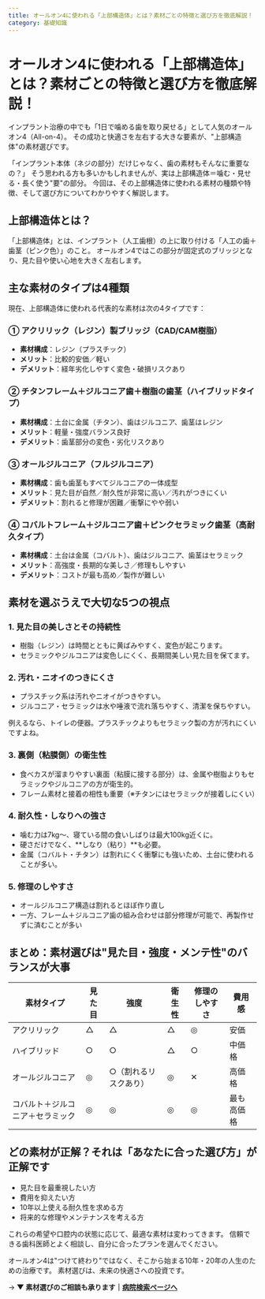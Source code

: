 ```yaml
---
title: オールオン4に使われる「上部構造体」とは？素材ごとの特徴と選び方を徹底解説！
category: 基礎知識
---
```


# オールオン4に使われる「上部構造体」とは？素材ごとの特徴と選び方を徹底解説！

インプラント治療の中でも「1日で噛める歯を取り戻せる」として人気のオールオン4（All-on-4）。
その成功と快適さを左右する大きな要素が、"上部構造体"の素材選びです。

「インプラント本体（ネジの部分）だけじゃなく、歯の素材もそんなに重要なの？」
そう思われる方も多いかもしれませんが、実は上部構造体＝噛む・見せる・長く使う"要"の部分。
今回は、その上部構造体に使われる素材の種類や特徴、そして選び方についてわかりやすく解説します。

## 上部構造体とは？

「上部構造体」とは、インプラント（人工歯根）の上に取り付ける「人工の歯＋歯茎（ピンク色）」のこと。
オールオン4ではこの部分が固定式のブリッジとなり、見た目や使い心地を大きく左右します。

## 主な素材のタイプは4種類

現在、上部構造体に使われる代表的な素材は次の4タイプです：

### ① アクリリック（レジン）製ブリッジ（CAD/CAM樹脂）
- **素材構成**：レジン（プラスチック）
- **メリット**：比較的安価／軽い
- **デメリット**：経年劣化しやすく変色・破損リスクあり

### ② チタンフレーム＋ジルコニア歯＋樹脂の歯茎（ハイブリッドタイプ）
- **素材構成**：土台に金属（チタン）、歯はジルコニア、歯茎はレジン
- **メリット**：軽量・強度バランス良好
- **デメリット**：歯茎部分の変色・劣化リスクあり

### ③ オールジルコニア（フルジルコニア）
- **素材構成**：歯も歯茎もすべてジルコニアの一体成型
- **メリット**：見た目が自然／耐久性が非常に高い／汚れがつきにくい
- **デメリット**：割れると修理が困難／衝撃にやや弱い

### ④ コバルトフレーム＋ジルコニア歯＋ピンクセラミック歯茎（高耐久タイプ）
- **素材構成**：土台は金属（コバルト）、歯はジルコニア、歯茎はセラミック
- **メリット**：高強度・長期的な美しさ／修理もしやすい
- **デメリット**：コストが最も高め／製作が難しい

## 素材を選ぶうえで大切な5つの視点

### 1. 見た目の美しさとその持続性
- 樹脂（レジン）は時間とともに黄ばみやすく、変色が起こります。
- セラミックやジルコニアは変色しにくく、長期間美しい見た目を保てます。

### 2. 汚れ・ニオイのつきにくさ
- プラスチック系は汚れやニオイがつきやすい。
- ジルコニア・セラミックは水や唾液で流れ落ちやすく、清潔を保ちやすい。

例えるなら、トイレの便器。プラスチックよりもセラミック製の方が汚れにくいですよね。

### 3. 裏側（粘膜側）の衛生性
- 食べカスが溜まりやすい裏面（粘膜に接する部分）は、金属や樹脂よりもセラミックやジルコニアの方が衛生的。
- フレーム素材と接着の相性も重要（※チタンにはセラミックが接着しにくい）

### 4. 耐久性・しなりへの強さ
- 噛む力は7kg〜、寝ている間の食いしばりは最大100kg近くに。
- 硬さだけでなく、**しなり（粘り）**も必要。
- 金属（コバルト・チタン）は割れにくく衝撃にも強いため、土台に使われることが多い。

### 5. 修理のしやすさ
- オールジルコニア構造は割れるとほぼ作り直し
- 一方、フレーム＋ジルコニア歯の組み合わせは部分修理が可能で、再製作せずに済むことが多い

## まとめ：素材選びは"見た目・強度・メンテ性"のバランスが大事

| 素材タイプ | 見た目 | 強度 | 衛生性 | 修理のしやすさ | 費用感 |
|---|---|---|---|---|---|
| アクリリック | △ | △ | △ | ◎ | 安価 |
| ハイブリッド | ○ | ○ | △ | ○ | 中価格 |
| オールジルコニア | ◎ | ○（割れるリスクあり） | ◎ | ✕ | 高価格 |
| コバルト＋ジルコニア＋セラミック | ◎ | ◎ | ◎ | ◎ | 最も高価格 |

## どの素材が正解？それは「あなたに合った選び方」が正解です

- 見た目を最重視したい方
- 費用を抑えたい方
- 10年以上使える耐久性を求める方
- 将来的な修理やメンテナンスを考える方

これらの希望や口腔内の状態に応じて、最適な素材は変わってきます。
信頼できる歯科医師とよく相談し、自分に合ったプランを選んでください。

オールオン4は"つけて終わり"ではなく、そこから始まる10年・20年の人生のための治療です。
素材選びは、未来の快適さへの投資です。

→ **▼ 素材選びのご相談も承ります｜[病院検索ページへ](/hospitals/)**